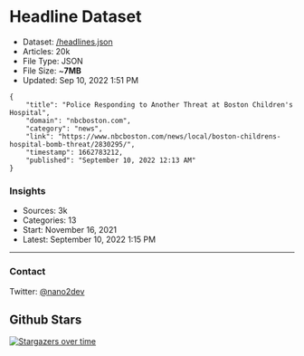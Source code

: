 # Headline Dataset

- Dataset: [/headlines.json](https://raw.githubusercontent.com/fwd/news/master/headlines.json) 
- Articles: 20k
- File Type: JSON
- File Size: ~**7MB**
- Updated: Sep 10, 2022 1:51 PM

```
{
    "title": "Police Responding to Another Threat at Boston Children's Hospital",
    "domain": "nbcboston.com",
    "category": "news",
    "link": "https://www.nbcboston.com/news/local/boston-childrens-hospital-bomb-threat/2830295/",
    "timestamp": 1662783212,
    "published": "September 10, 2022 12:13 AM"
}
```

### Insights

- Sources: 3k
- Categories: 13
- Start: November 16, 2021
- Latest: September 10, 2022 1:15 PM

---

### Contact 

Twitter: [@nano2dev](https://twitter.com/nano2dev)

## Github Stars

[![Stargazers over time](https://starchart.cc/fwd/news.svg)](https://starchart.cc/fwd/news)
